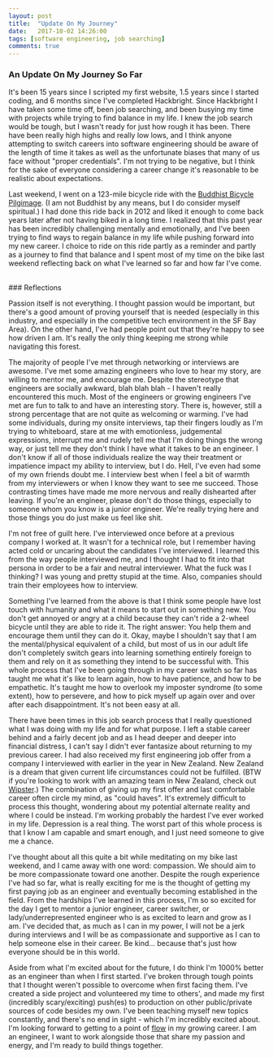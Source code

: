 ```yaml
---
layout: post
title:  "Update On My Journey"
date:   2017-10-02 14:26:00
tags: [software engineering, job searching]
comments: true
---
```



### An Update On My Journey So Far

It's been 15 years since I scripted my first website, 1.5 years since I started coding, and 6 months since I've completed Hackbright. Since Hackbright I have taken some time off, been job searching, and been busying my time with projects while trying to find balance in my life. I knew the job search would be tough, but I wasn't ready for just how rough it has been. There have been really high highs and really low lows, and I think anyone attempting to switch careers into software engineering should be aware of the length of time it takes as well as the unfortunate biases that many of us face without "proper credentials". I'm not trying to be negative, but I think for the sake of everyone considering a career change it's reasonable to be realistic about expectations.

Last weekend, I went on a 123-mile bicycle ride with the [Buddhist Bicycle Pilgimage][bbp]. (I am not Buddhist by any means, but I do consider myself spiritual.) I had done this ride back in 2012 and liked it enough to come back years later after not having biked in a long time. I realized that this past year has been incredibly challenging mentally and emotionally, and I've been trying to find ways to regain balance in my life while pushing forward into my new career. I choice to ride on this ride partly as a reminder and partly as a journey to find that balance and I spent most of my time on the bike last weekend reflecting back on what I've learned so far and how far I've come.

<br>
### Reflections

Passion itself is not everything. I thought passion would be important, but there's a good amount of proving yourself that is needed (especially in this industry, and especially in the competitive tech environment in the SF Bay Area). On the other hand, I've had people point out that they're happy to see how driven I am. It's really the only thing keeping me strong while navigating this forest.

The majority of people I've met through networking or interviews are awesome. I've met some amazing engineers who love to hear my story, are willing to mentor me, and encourage me. Despite the stereotype that engineers are socially awkward, blah blah blah - I haven't really encountered this much. Most of the engineers or growing engineers I've met are fun to talk to and have an interesting story. There is, however, still a strong percentage that are not quite as welcoming or warming. I've had some individuals, during my onsite interviews, tap their fingers loudly as I'm trying to whiteboard, stare at me with emotionless, judgemental expressions, interrupt me and rudely tell me that I'm doing things the wrong way, or just tell me they don't think I have what it takes to be an engineer. I don't know if all of those individuals realize the way their treatment or impatience impact my ability to interview, but I do. Hell, I've even had some of my own friends doubt me. I interview best when I feel a bit of warmth from my interviewers or when I know they want to see me succeed. Those contrasting times have made me more nervous and really dishearted after leaving. If you're an engineer, please don't do those things, especially to someone whom you know is a junior engineer. We're really trying here and those things you do just make us feel like shit.

I'm not free of guilt here. I've interviewed once before at a previous company I worked at. It wasn't for a technical role, but I remember having acted cold or uncaring about the candidates I've interviewed. I learned this from the way people interviewed me, and I thought I had to fit into that persona in order to be a fair and neutral interviewer. What the fuck was I thinking? I was young and pretty stupid at the time. Also, companies should train their employees how to interview.

Something I've learned from the above is that I think some people have lost touch with humanity and what it means to start out in something new. You don't get annoyed or angry at a child because they can't ride a 2-wheel bicycle until they are able to ride it. The right answer: You help them and encourage them until they can do it. Okay, maybe I shouldn't say that I am the mental/physical equivalent of a child, but most of us in our adult life don't completely switch gears into learning something entirely foreign to them and rely on it as something they intend to be successful with. This whole process that I've been going through in my career switch so far has taught me what it's like to learn again, how to have patience, and how to be empathetic. It's taught me how to overlook my imposter syndrome (to some extent), how to persevere, and how to pick myself up again over and over after each disappointment. It's not been easy at all.

There have been times in this job search process that I really questioned what I was doing with my life and for what purpose. I left a stable career behind and a fairly decent job and as I head deeper and deeper into financial distress, I can't say I didn't ever fantasize about returning to my previous career. I had also received my first engineering job offer from a company I interviewed with earlier in the year in New Zealand. New Zealand is a dream that given current life circumstances could not be fulfilled. (BTW if you're looking to work with an amazing team in New Zealand, check out [Wipster][wipster].) The combination of giving up my first offer and last comfortable career often circle my mind, as "could haves". It's extremely difficult to process this thought, wondering about my potential alternate reality and where I could be instead. I'm working probably the hardest I've ever worked in my life. Depression is a real thing. The worst part of this whole process is that I know I am capable and smart enough, and I just need someone to give me a chance.

I've thought about all this quite a bit while meditating on my bike last weekend, and I came away with one word: compassion. We should aim to be more compassionate toward one another. Despite the rough experience I've had so far, what is really exciting for me is the thought of getting my first paying job as an engineer and eventually becoming established in the field. From the hardships I've learned in this process, I'm so so excited for the day I get to mentor a junior engineer, career switcher, or lady/underrepresented engineer who is as excited to learn and grow as I am. I've decided that, as much as I can in my power, I will not be a jerk during interviews and I will be as compassionate and supportive as I can to help someone else in their career. Be kind... because that's just how everyone should be in this world.

Aside from what I'm excited about for the future, I do think I'm 1000% better as an engineer than when I first started. I've broken through tough points that I thought weren't possible to overcome when first facing them. I've created a side project and volunteered my time to others', and made my first (incredibly scary/exciting) push(es) to production on other public/private sources of code besides my own. I've been teaching myself new topics constantly, and there's no end in sight - which I'm incredibly excited about. I'm looking forward to getting to a point of [flow][flow] in my growing career. I am an engineer, I want to work alongside those that share my passion and energy, and I'm ready to build things together.



[bbp]: https://www.dharmawheels.org/
[wipster]: https://wipster.io/
[flow]: https://www.ted.com/talks/mihaly_csikszentmihalyi_on_flow
